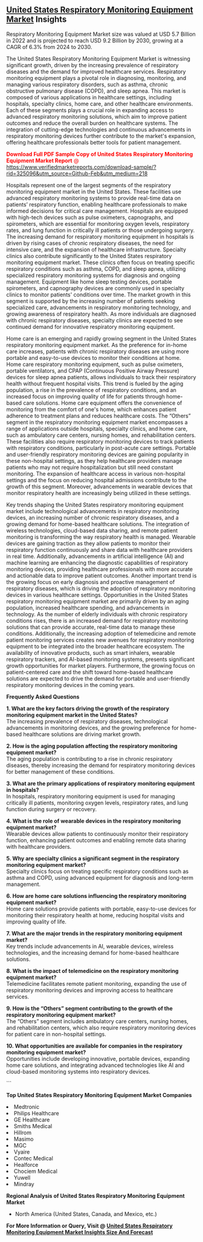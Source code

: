 <h2><a href="https://www.verifiedmarketreports.com/download-sample/?rid=325096&amp;utm_source=Github-Feb&amp;utm_medium=218" target="_blank">United States Respiratory Monitoring Equipment Market</a> Insights</h2><p>Respiratory Monitoring Equipment Market size was valued at USD 5.7 Billion in 2022 and is projected to reach USD 9.2 Billion by 2030, growing at a CAGR of 6.3% from 2024 to 2030.</p><p> <p>The United States Respiratory Monitoring Equipment Market is witnessing significant growth, driven by the increasing prevalence of respiratory diseases and the demand for improved healthcare services. Respiratory monitoring equipment plays a pivotal role in diagnosing, monitoring, and managing various respiratory disorders, such as asthma, chronic obstructive pulmonary disease (COPD), and sleep apnea. This market is composed of various applications in healthcare settings, including hospitals, specialty clinics, home care, and other healthcare environments. Each of these segments plays a crucial role in expanding access to advanced respiratory monitoring solutions, which aim to improve patient outcomes and reduce the overall burden on healthcare systems. The integration of cutting-edge technologies and continuous advancements in respiratory monitoring devices further contribute to the market's expansion, offering healthcare professionals better tools for patient management. <p><span class=""><span style="color: #ff0000;"><strong>Download Full PDF Sample Copy of United States Respiratory Monitoring Equipment Market Report</strong> @ </span><a href="https://www.verifiedmarketreports.com/download-sample/?rid=325096&amp;utm_source=Github-Feb&amp;utm_medium=218" target="_blank">https://www.verifiedmarketreports.com/download-sample/?rid=325096&amp;utm_source=Github-Feb&amp;utm_medium=218</a></span></p></p> <p>Hospitals represent one of the largest segments of the respiratory monitoring equipment market in the United States. These facilities use advanced respiratory monitoring systems to provide real-time data on patients’ respiratory function, enabling healthcare professionals to make informed decisions for critical care management. Hospitals are equipped with high-tech devices such as pulse oximeters, capnographs, and spirometers, which are essential for monitoring oxygen levels, respiratory rates, and lung function in critically ill patients or those undergoing surgery. The increasing demand for respiratory monitoring equipment in hospitals is driven by rising cases of chronic respiratory diseases, the need for intensive care, and the expansion of healthcare infrastructure. Specialty clinics also contribute significantly to the United States respiratory monitoring equipment market. These clinics often focus on treating specific respiratory conditions such as asthma, COPD, and sleep apnea, utilizing specialized respiratory monitoring systems for diagnosis and ongoing management. Equipment like home sleep testing devices, portable spirometers, and capnography devices are commonly used in specialty clinics to monitor patients' conditions over time. The market growth in this segment is supported by the increasing number of patients seeking specialized care, advancements in respiratory monitoring technology, and growing awareness of respiratory health. As more individuals are diagnosed with chronic respiratory diseases, specialty clinics are expected to see continued demand for innovative respiratory monitoring equipment. <p>Home care is an emerging and rapidly growing segment in the United States respiratory monitoring equipment market. As the preference for in-home care increases, patients with chronic respiratory diseases are using more portable and easy-to-use devices to monitor their conditions at home. Home care respiratory monitoring equipment, such as pulse oximeters, portable ventilators, and CPAP (Continuous Positive Airway Pressure) devices for sleep apnea patients, allows individuals to track their respiratory health without frequent hospital visits. This trend is fueled by the aging population, a rise in the prevalence of respiratory conditions, and an increased focus on improving quality of life for patients through home-based care solutions. Home care equipment offers the convenience of monitoring from the comfort of one's home, which enhances patient adherence to treatment plans and reduces healthcare costs. The “Others” segment in the respiratory monitoring equipment market encompasses a range of applications outside hospitals, specialty clinics, and home care, such as ambulatory care centers, nursing homes, and rehabilitation centers. These facilities also require respiratory monitoring devices to track patients with respiratory conditions, particularly in post-acute care settings. Portable and user-friendly respiratory monitoring devices are gaining popularity in these non-hospital settings, as they help healthcare providers manage patients who may not require hospitalization but still need constant monitoring. The expansion of healthcare access in various non-hospital settings and the focus on reducing hospital admissions contribute to the growth of this segment. Moreover, advancements in wearable devices that monitor respiratory health are increasingly being utilized in these settings. <p>Key trends shaping the United States respiratory monitoring equipment market include technological advancements in respiratory monitoring devices, an increasing number of chronic respiratory diseases, and a growing demand for home-based healthcare solutions. The integration of wireless technologies, cloud-based data sharing, and remote patient monitoring is transforming the way respiratory health is managed. Wearable devices are gaining traction as they allow patients to monitor their respiratory function continuously and share data with healthcare providers in real time. Additionally, advancements in artificial intelligence (AI) and machine learning are enhancing the diagnostic capabilities of respiratory monitoring devices, providing healthcare professionals with more accurate and actionable data to improve patient outcomes. Another important trend is the growing focus on early diagnosis and proactive management of respiratory diseases, which is driving the adoption of respiratory monitoring devices in various healthcare settings. Opportunities in the United States respiratory monitoring equipment market are primarily driven by an aging population, increased healthcare spending, and advancements in technology. As the number of elderly individuals with chronic respiratory conditions rises, there is an increased demand for respiratory monitoring solutions that can provide accurate, real-time data to manage these conditions. Additionally, the increasing adoption of telemedicine and remote patient monitoring services creates new avenues for respiratory monitoring equipment to be integrated into the broader healthcare ecosystem. The availability of innovative products, such as smart inhalers, wearable respiratory trackers, and AI-based monitoring systems, presents significant growth opportunities for market players. Furthermore, the growing focus on patient-centered care and the shift toward home-based healthcare solutions are expected to drive the demand for portable and user-friendly respiratory monitoring devices in the coming years. <p><strong>Frequently Asked Questions</strong></p> <p><strong>1. What are the key factors driving the growth of the respiratory monitoring equipment market in the United States?</strong><br> The increasing prevalence of respiratory diseases, technological advancements in monitoring devices, and the growing preference for home-based healthcare solutions are driving market growth.</p> <p><strong>2. How is the aging population affecting the respiratory monitoring equipment market?</strong><br> The aging population is contributing to a rise in chronic respiratory diseases, thereby increasing the demand for respiratory monitoring devices for better management of these conditions.</p> <p><strong>3. What are the primary applications of respiratory monitoring equipment in hospitals?</strong><br> In hospitals, respiratory monitoring equipment is used for managing critically ill patients, monitoring oxygen levels, respiratory rates, and lung function during surgery or recovery.</p> <p><strong>4. What is the role of wearable devices in the respiratory monitoring equipment market?</strong><br> Wearable devices allow patients to continuously monitor their respiratory function, enhancing patient outcomes and enabling remote data sharing with healthcare providers.</p> <p><strong>5. Why are specialty clinics a significant segment in the respiratory monitoring equipment market?</strong><br> Specialty clinics focus on treating specific respiratory conditions such as asthma and COPD, using advanced equipment for diagnosis and long-term management.</p> <p><strong>6. How are home care solutions influencing the respiratory monitoring equipment market?</strong><br> Home care solutions provide patients with portable, easy-to-use devices for monitoring their respiratory health at home, reducing hospital visits and improving quality of life.</p> <p><strong>7. What are the major trends in the respiratory monitoring equipment market?</strong><br> Key trends include advancements in AI, wearable devices, wireless technologies, and the increasing demand for home-based healthcare solutions.</p> <p><strong>8. What is the impact of telemedicine on the respiratory monitoring equipment market?</strong><br> Telemedicine facilitates remote patient monitoring, expanding the use of respiratory monitoring devices and improving access to healthcare services.</p> <p><strong>9. How is the “Others” segment contributing to the growth of the respiratory monitoring equipment market?</strong><br> The “Others” segment includes ambulatory care centers, nursing homes, and rehabilitation centers, which also require respiratory monitoring devices for patient care in non-hospital settings.</p> <p><strong>10. What opportunities are available for companies in the respiratory monitoring equipment market?</strong><br> Opportunities include developing innovative, portable devices, expanding home care solutions, and integrating advanced technologies like AI and cloud-based monitoring systems into respiratory devices.</p> ```</p><p><strong>Top United States Respiratory Monitoring Equipment Market Companies</strong></p><div data-test-id=""><p><li>Medtronic</li><li> Philips Healthcare</li><li> GE Healthcare</li><li> Smiths Medical</li><li> Hillrom</li><li> Masimo</li><li> MGC</li><li> Vyaire</li><li> Contec Medical</li><li> Healforce</li><li> Chociem Medical</li><li> Yuwell</li><li> Mindray</li></p><div><strong>Regional Analysis of&nbsp;United States Respiratory Monitoring Equipment Market</strong></div><ul><li dir="ltr"><p dir="ltr">North America&nbsp;(United States, Canada, and Mexico, etc.)</p></li></ul><p><strong>For More Information or Query, Visit @&nbsp;</strong><strong><a href="https://www.verifiedmarketreports.com/product/respiratory-monitoring-equipment-market/?utm_source=Github-Feb&amp;utm_medium=218" target="_blank">United States Respiratory Monitoring Equipment Market Insights Size And Forecast</a></strong></p></div>
